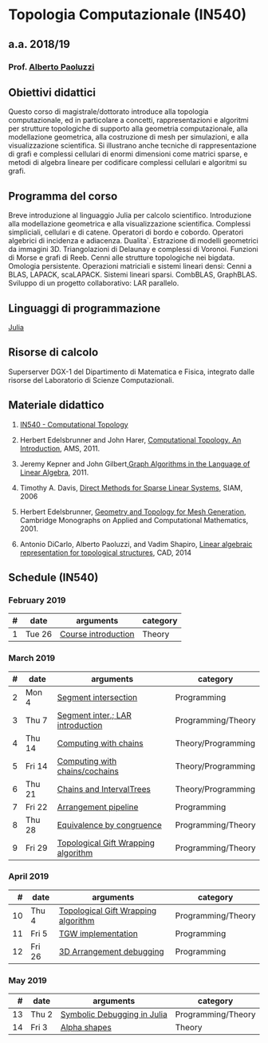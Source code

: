 # Topologia Computazionale (IN540)
## a.a. 2018/19 
### Prof. [Alberto Paoluzzi](http://paoluzzi.dia.uniroma3.it)

## Obiettivi didattici

Questo corso di magistrale/dottorato introduce alla topologia computazionale, ed in particolare a concetti, rappresentazioni e algoritmi per strutture topologiche di supporto alla geometria computazionale, alla modellazione geometrica, alla costruzione di mesh per simulazioni, e alla visualizzazione scientifica. Si illustrano anche tecniche di  rappresentazione di grafi e complessi cellulari di enormi dimensioni come matrici sparse, e metodi di algebra lineare per codificare complessi cellulari e algoritmi su grafi.

## Programma del corso

Breve introduzione al linguaggio Julia per calcolo scientifico. Introduzione alla modellazione geometrica e alla visualizzazione scientifica. Complessi simpliciali, cellulari e di catene. Operatori di bordo e cobordo. Operatori algebrici di incidenza e adiacenza. Dualita`. Estrazione di modelli geometrici da immagini 3D. Triangolazioni di Delaunay e complessi di Voronoi. Funzioni di Morse e grafi di Reeb. Cenni alle strutture topologiche nei bigdata. Omologia persistente. Operazioni matriciali e sistemi lineari densi: Cenni a BLAS, LAPACK, scaLAPACK. Sistemi lineari sparsi. CombBLAS, GraphBLAS. Sviluppo di un progetto collaborativo: LAR parallelo.

## Linguaggi di programmazione

[Julia](http://julialang.org)

## Risorse di calcolo

Superserver DGX-1 del Dipartimento di Matematica e Fisica, integrato dalle risorse del Laboratorio di Scienze Computazionali.

## Materiale didattico

1. [IN540 - Computational Topology](https://github.com/cvdlab-courses/CAT)

2.	Herbert Edelsbrunner and John Harer, [Computational Topology. An Introduction](https://www.amazon.it/Computational-Topology-Introduction-Herbert-Edelsbrunner/dp/0821849255/),  AMS, 2011.

3.	Jeremy Kepner and John Gilbert,[Graph Algorithms in the Language of Linear Algebra](epubs.siam.org/doi/book/10.1137/1.9780898719918), 2011.

4.	Timothy A. Davis, [Direct Methods for Sparse Linear Systems](http://epubs.siam.org/doi/book/10.1137/1.9780898718881), SIAM, 2006

5.	Herbert Edelsbrunner, [Geometry and Topology for Mesh Generation](https://www.amazon.com/Generation-Cambridge-Monographs-Computational-Mathematics/dp/052168207X), Cambridge Monographs on Applied and Computational Mathematics, 2001.

6.	Antonio DiCarlo, Alberto Paoluzzi, and Vadim Shapiro, [Linear algebraic representation for topological structures](http://www.sciencedirect.com/science/article/pii/S001044851300184X), CAD, 2014

## Schedule (IN540)

### February 2019
| # | date | arguments | category |
|--:|------|-----------|----------|
| 1 | Tue  26 | [Course introduction](lessons/2019-02-26) | Theory |

### March 2019
| # | date | arguments | category |
|--:|------|-----------|----------|
| 2 | Mon  4 | [Segment intersection](lessons/2019-03-04/) | Programming |
| 3 | Thu  7 | [Segment inter.; LAR introduction](lessons/2019-03-04/) | Programming/Theory |
| 4 | Thu  14 | [Computing with chains](lessons/2019-03-14/) | Theory/Programming |
| 5 | Fri  14 | [Computing with chains/cochains](lessons/2019-03-14/) | Theory/Programming |
| 6 | Thu  21 | [Chains and IntervalTrees](lessons/2019-03-21/) | Theory/Programming |
| 7 | Fri  22 | [Arrangement pipeline](lessons/2019-03-22/) | Programming |
| 8 | Thu  28 | [Equivalence by congruence](lessons/2019-03-28/) | Programming/Theory |
| 9 | Fri  29 | [Topological Gift Wrapping algorithm](lessons/2019-03-29/) | Programming/Theory |

### April 2019
| # | date | arguments | category |
|--:|------|-----------|----------|
| 10 | Thu  4 | [Topological Gift Wrapping algorithm](lessons/2019-04-04/) | Programming/Theory |
| 11 | Fri  5 | [TGW implementation](lessons/2019-04-05/) | Programming |
| 12 | Fri  26 | [3D Arrangement debugging](lessons/2019-04-26/) | Programming |


### May 2019
| # | date | arguments | category |
|--:|------|-----------|----------|
| 13 | Thu  2 | [Symbolic Debugging in Julia](lessons/2019-05-02/) | Programming/Theory |
| 14 | Fri  3 | [Alpha shapes](lessons/2019-05-03/) | Theory |

<!-- to be used as an example
| 4 | Fri 17 | [Simplicial complexes & SW automation tools](lessons/2017-03-17/) | Theory |
| 5 | Tue 21 | [Simplexn package](lessons/2017-03-21/) | Programming |
| 6 | Fri 24 | [Delaunay triangulations](lessons/2017-03-24/) | Theory & Programming |
| 7 | Tue 28 | [Cellular complexes, LAR](lessons/2017-03-28/) | Theory |
| 8 | Fri 31 | [Linear Algebraic Representation](lessons/2017-03-31/) | Programming |
-->
